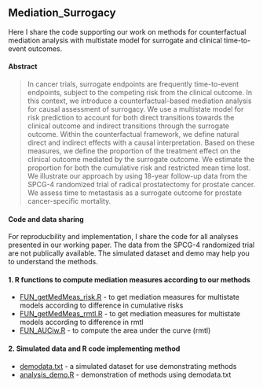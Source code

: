 ## Mediation_Surrogacy

Here I share the code supporting our work on methods for counterfactual mediation analysis with multistate model for surrogate and clinical time-to-event outcomes.

#### Abstract
> In cancer trials, surrogate endpoints are frequently time-to-event endpoints, subject to the competing risk from the clinical outcome. In this context, we introduce a counterfactual-based mediation analysis for causal assessment of surrogacy. We use a multistate model for risk prediction to account for both direct transitions towards the clinical outcome and indirect transitions through the surrogate outcome. Within the counterfactual framework, we define natural direct and indirect effects with a causal interpretation. Based on these measures, we define the proportion of the treatment effect on the clinical outcome mediated by the surrogate outcome. We estimate the proportion for both the cumulative risk and restricted mean time lost. We illustrate our approach by using 18-year follow-up data from the SPCG-4 randomized trial of radical prostatectomy for prostate cancer. We assess time to metastasis as a surrogate outcome for prostate cancer-specific mortality.

#### Code and data sharing
For reproducbility and implementation, I share the code for all analyses presented in our working paper. The data from the SPCG-4 randomized trial are not publically available. The simulated dataset and demo may help you to understand the methods. 

#### 1. R functions to compute mediation measures according to our methods
* [FUN_getMedMeas_risk.R](FUN_getMedMeas_risk.R) - to get mediation measures for multistate models according to difference in cumulative risks
* [FUN_getMedMeas_rmtl.R](FUN_getMedMeas_rmtl.R) - to get mediation measures for multistate models according to difference in rmtl
* [FUN_AUCiw.R](FUN_AUCiw.R) - to compute the area under the curve (rmtl)
<!--- * [FUN_getMedMeas_cox.R](FUN_getMedMeas_cox.R) - to get mediation measures from Cox model (used in simulation study) -->

#### 2. Simulated data and R code implementing method
* [demodata.txt](demodata.txt) - a simulated dataset for use demonstrating methods 
* [analysis_demo.R](analysis_demo.R) - demonstration of methods using demodata.txt

<!--- #### 3. Code to replicate simulation study -->
<!--- * [GenerateData.do](GenerateData.do) - a stata program to generate individual level time-to-event data through illness death model -->
<!--- * [scenarioTable.txt](scenarioTable.txt) - table of scenario parameters -->
<!--- * [simulation_analysis.R](simulation_analysis.R) - code to reproduce simulation study -->

